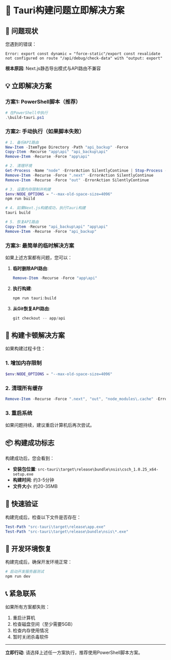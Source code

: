 # 🚨 Tauri构建问题立即解决方案

## 🎯 问题现状
您遇到的错误：
```
Error: export const dynamic = "force-static"/export const revalidate not configured on route "/api/debug/check-data" with "output: export"
```

**根本原因**: Next.js静态导出模式与API路由不兼容

## 💡 立即解决方案

### 方案1: PowerShell脚本（推荐）
```powershell
# 在PowerShell中执行
.\build-tauri.ps1
```

### 方案2: 手动执行（如果脚本失败）
```powershell
# 1. 备份API路由
New-Item -ItemType Directory -Path "api_backup" -Force
Copy-Item -Recurse "app\api" "api_backup\api"
Remove-Item -Recurse -Force "app\api"

# 2. 清理环境
Get-Process -Name "node" -ErrorAction SilentlyContinue | Stop-Process -Force
Remove-Item -Recurse -Force ".next" -ErrorAction SilentlyContinue
Remove-Item -Recurse -Force "out" -ErrorAction SilentlyContinue

# 3. 设置内存限制并构建
$env:NODE_OPTIONS = "--max-old-space-size=4096"
npm run build

# 4. 如果Next.js构建成功，执行Tauri构建
tauri build

# 5. 恢复API路由
Copy-Item -Recurse "api_backup\api" "app\api"
Remove-Item -Recurse -Force "api_backup"
```

### 方案3: 最简单的临时解决方案
如果上述方案都有问题，您可以：

1. **临时删除API路由**:
   ```powershell
   Remove-Item -Recurse -Force "app\api"
   ```

2. **执行构建**:
   ```powershell
   npm run tauri:build
   ```

3. **从Git恢复API路由**:
   ```powershell
   git checkout -- app/api
   ```

## 🔧 构建卡顿解决方案

如果构建过程卡住：

### 1. 增加内存限制
```powershell
$env:NODE_OPTIONS = "--max-old-space-size=4096"
```

### 2. 清理所有缓存
```powershell
Remove-Item -Recurse -Force ".next", "out", "node_modules\.cache" -ErrorAction SilentlyContinue
```

### 3. 重启系统
如果问题持续，建议重启计算机后再次尝试。

## 📦 构建成功标志

构建成功后，您会看到：
- **安装包位置**: `src-tauri\target\release\bundle\nsis\csch_1.0.25_x64-setup.exe`
- **构建时间**: 约3-5分钟
- **文件大小**: 约20-35MB

## 🎯 快速验证

构建完成后，检查以下文件是否存在：
```powershell
Test-Path "src-tauri\target\release\app.exe"
Test-Path "src-tauri\target\release\bundle\nsis\*.exe"
```

## 🔄 开发环境恢复

构建完成后，确保开发环境正常：
```powershell
# 启动开发服务器测试
npm run dev
```

## 📞 紧急联系

如果所有方案都失败：
1. 重启计算机
2. 检查磁盘空间（至少需要5GB）
3. 检查内存使用情况
4. 暂时关闭杀毒软件

---
**立即行动**: 请选择上述任一方案执行，推荐使用PowerShell脚本方案。
